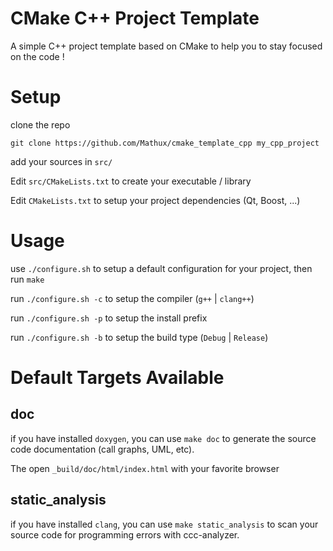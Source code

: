 CMake C++ Project Template
==============

A simple C++ project template based on CMake to help you to stay focused
on the code !

Setup
=====

clone the repo

    git clone https://github.com/Mathux/cmake_template_cpp my_cpp_project

add your sources in `src/`

Edit `src/CMakeLists.txt` to create your executable / library

Edit `CMakeLists.txt` to setup your project dependencies (Qt, Boost, ...)

Usage
=====

use `./configure.sh` to setup a default configuration for your project, then run `make`

run `./configure.sh -c` to setup the compiler (`g++` | `clang++`)

run `./configure.sh -p` to setup the install prefix 

run `./configure.sh -b` to setup the build type (`Debug` | `Release`)

Default Targets Available
=====

doc
-----

if you have installed `doxygen`, you can use `make doc` to generate the
source code documentation (call graphs, UML, etc).

The open `_build/doc/html/index.html` with your favorite browser

static\_analysis
---------------

if you have installed `clang`, you can use `make static_analysis` to
scan your source code for programming errors with ccc-analyzer.
